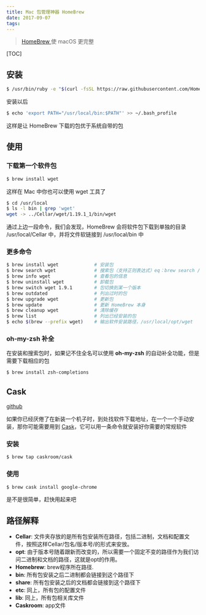 ```yaml
---
title: Mac 包管理神器 HomeBrew
date: 2017-09-07
tags:
---
```


> [ HomeBrew ](https://brew.sh/index_zh-cn.html) 使 macOS 更完整

[TOC]

## 安装
```bash
$ /usr/bin/ruby -e "$(curl -fsSL https://raw.githubusercontent.com/Homebrew/install/master/install)"
```

安装以后
```bash
$ echo 'export PATH="/usr/local/bin:$PATH"' >> ~/.bash_profile
```
这样是让 HomeBrew 下载的包优于系统自带的包

## 使用
### 下载第一个软件包

```bash
$ brew install wget
```
这样在 Mac 中你也可以使用 wget 工具了

```bash
$ cd /usr/local
$ ls -l bin | grep 'wget'
wget -> ../Cellar/wget/1.19.1_1/bin/wget
```
通过上边一段命令，我们会发现，HomeBrew 会将软件包下载到单独的目录 /usr/local/Cellar 中，并将文件软链接到 /usr/local/bin 中

### 更多命令
```bash
$ brew install wget             # 安装包
$ brew search wget              # 搜索包（支持正则表达式）eq：brew search /^wg/
$ brew info wget                # 查看包的信息
$ brew uninstall wget           # 卸载包
$ brew switch wget 1.9.1        # 包切换到某一个版本
$ brew outdated                 # 列出过时的包
$ brew upgrade wget             # 更新包
$ brew update                   # 更新 HomeBrew 本身
$ brew cleanup wget             # 清除缓存
$ brew list                     # 列出已经安装的包
$ echo $(brew --prefix wget)    # 输出软件安装路径，/usr/local/opt/wget
```

### oh-my-zsh 补全

在安装和搜索包时，如果记不住全名可以使用 **oh-my-zsh** 的自动补全功能，但是需要下载相应的包
```bash
$ brew install zsh-completions
```

## Cask
[github](https://github.com/caskroom/homebrew-cask)

如果你已经厌倦了在新装一个机子时，到处找软件下载地址，在一个一个手动安装，那你可能需要用到 [Cask](https://caskroom.github.io/)，它可以用一条命令就安装好你需要的常规软件

### 安装
```bash
$ brew tap caskroom/cask
```

### 使用
```bash
$ brew cask install google-chrome
```
是不是很简单，赶快用起来吧

## 路径解释
- **Cellar**: 文件夹存放的是所有包安装所在路径，包括二进制，文档和配置文件，按照这样Cellar/包名/版本号/的形式来安放。
- **opt**: 由于版本号随着跟新而改变的，所以需要一个固定不变的路径作为我们访问二进制和文档的路径，这就是opt的作用。
- **Homebrew**: brew程序所在路径.
- **bin**: 所有包安装之后二进制都会链接到这个路径下
- **share**: 所有包安装之后的文档都会链接到这个路径下
- **etc**: 同上，所有包的配置文件
- **lib**: 同上，所有包相关库文件
- **Caskroom**: app文件


